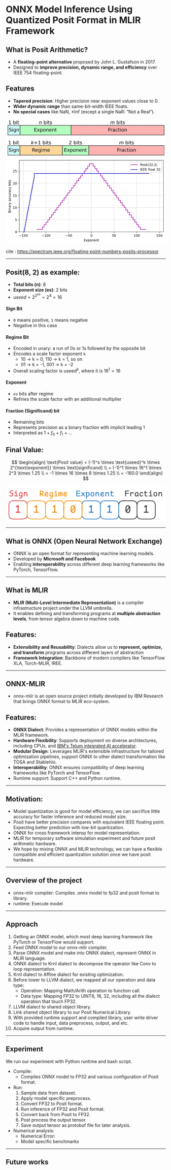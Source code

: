 
# ONNX Model Inference Using Quantized Posit Format in MLIR Framework

## What is Posit Arithmetic?

- A **floating-point alternative** proposed by John L. Gustafson in 2017.
- Designed to **improve precision, dynamic range, and efficiency** over IEEE 754 floating-point.
## Features

- **Tapered precision**: Higher precision near exponent values close to 0.
- **Wider dynamic range** than same-bit-width IEEE floats.
- **No special cases** like NaN, ±Inf (except a single NaR: “Not a Real”).

![](floating-point-number-representation-sign-exponent-and-fraction-bits-posit-number-representation-sign-regime-exponent-an.webp)

cite : https://spectrum.ieee.org/floating-point-numbers-posits-processor

---

## Posit(8, 2) as example:

- **Total bits (n)**: 8
- **Exponent size (es)**: 2 bits
- $useed  = 2^{2^{es}} = 2^{4} = 16$
#### Sign Bit
- `0` means positive, `1` means negative
- Negative in this case
#### Regime Bit
- Encoded in unary: a run of 0s or 1s followed by the opposite bit
- Encodes a scale factor exponent `k`
	- 10 -> k = 0, 110 -> k = 1, so on
	- 01 -> k = -1, 001 -> k = -2
- Overall scaling factor is $\text{useed}^k$, where it is $16^{1} = 16$
#### Exponent
- `es` bits after regime
- Refines the scale factor with an additional multiplier
#### Fraction (Significand) bit
- Remaining bits
- Represents precision as a binary fraction with implicit leading 1
- Interpreted as $1 + f_0 + f_1 + {...}$

## Final Value:

$$
\begin{align}
\text{Posit value} = (-1)^s \times \text{useed}^k \times 2^{\text{exponent}} \times \text{significand}
\\ = (-1)^1 \times 16^1 \times 2^3 \times 1.25 \\ = -1 \times 16 \times 8 \times 1.25 \\ = -160.0
\end{align}
$$


![](Pasted%20image%2020250417011347.png)

---

## What is ONNX (Open Neural Network Exchange)

- ONNX is an open format for representing machine learning models.
- Developed by **Microsoft and Facebook**
- Enabling **interoperability** across different deep learning frameworks like PyTorch, TensorFlow.

---
## What is MLIR

- **MLIR (Multi-Level Intermediate Representation)** is a compiler infrastructure project under the LLVM umbrella.
- It enables defining and transforming programs at **multiple abstraction levels**, from tensor algebra down to machine code.
## Features:

- **Extensibility and Reusablilty**: Dialects allow us to **represent, optimize, and transform** programs across different layers of abstraction
- **Framework Integration**: Backbone of modern compilers like TensorFlow XLA, Torch-MLIR, IREE.

---

## ONNX-MLIR

- onnx-mlir is an open source project initially developed by IBM Research that brings ONNX format to MLIR eco-system.

## Features:

- **ONNX Dialect**: Provides a representation of ONNX models within the MLIR framework.
- **Hardware Flexibility**: Supports deployment on diverse architectures, including CPUs, and [IBM's Telum integrated AI accelerator](https://github.com/onnx/onnx-mlir/blob/main/docs/SupportedONNXOps-NNPA.md).
- **Modular Design**: Leverages MLIR's extensible infrastructure for tailored optimization pipelines, support ONNX to other dialect transformation like TOSA and Stablehlo.
- **Interoperability**: ONNX ensures compatibility of deep learning frameworks like PyTorch and TensorFlow.
- Runtime support: Support C++ and Python runtime.

---
## Motivation:

- Model quantization is good for model efficiency, we can sacrifice little accuracy for faster inference and reduced model size.
- Posit have better precision compares with equivalent IEEE floating point. Expecting better prediction with low-bit quantization.
- ONNX for cross framework interop for model representation.
- MLIR for temporary software simulation experiment and future posit arithmetic hardware.
- We hope by mixing ONNX and MLIR technology, we can have a flexible compatible and efficient quantization solution once we have posit hardware.

---

## Overview of the project

- onnx-mlir compiler: Compiles .onnx model to fp32 and posit format to library.
- runtime: Execute model

---
## Approach

1. Getting an ONNX model, which most deep learning framework like PyTorch or TensorFlow would support.
2. Feed ONNX model to our onnx-mlir compiler.
3. Parse ONNX model and make into ONNX dialect, represent ONNX in MLIR language.
4. ONNX dialect to Krnl dialect to decompose the operator like Conv to loop representation.
5. Krnl dialect to Affine dialect for existing optimization.
6. Before lower to LLVM dialect, we mapped all our operation and data type:
	- Operation: Mapping Math/Arith operation to function call.
	- Data type: Mapping FP32 to UINT8, 16, 32, including all the dialect operation that touch FP32.
7. LLVM dialect to shared object library.
8. Link shared object library to our Posit Numerical Library.
9. With provided runtime support and compiled library, user write driver code to handle input, data preprocess, output, and etc. 
10. Acquire output from runtime.
---

## Experiment

We run our experiment with Python runtime and bash script.
- Compile: 
	- Compiles ONNX model to FP32 and various configuration of Posit format.
- Run: 
	1. Sample data from dataset.
	2. Apply model specific preprocess.
	3. Convert FP32 to Posit format.
	4. Run inference of FP32 and Posit format.
	5. Convert back from Posit to FP32.
	6. Post process the output tensor.
	7. Save output tensor as protobuf file for later analysis.
- Numerical analysis:
	- Numerical Error:
	- Model specific benchmarks

---

## Future works